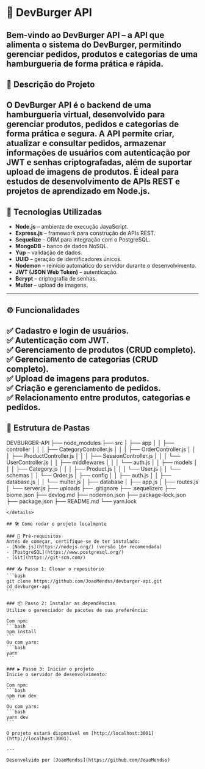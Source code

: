 # 🍔 DevBurger API

Bem-vindo ao **DevBurger API** – a API que alimenta o sistema do DevBurger, permitindo gerenciar pedidos, produtos e categorias de uma hamburgueria de forma prática e rápida.
---


## 📖 Descrição do Projeto

O **DevBurger API** é o backend de uma hamburgueria virtual, desenvolvido para gerenciar produtos, pedidos e categorias de forma prática e segura. A API permite criar, atualizar e consultar pedidos, armazenar informações de usuários com autenticação por JWT e senhas criptografadas, além de suportar upload de imagens de produtos. É ideal para estudos de desenvolvimento de APIs REST e projetos de aprendizado em Node.js.
---


## 🚀 Tecnologias Utilizadas

- **Node.js** – ambiente de execução JavaScript.
- **Express.js** – framework para construção de APIs REST.
- **Sequelize** – ORM para integração com o PostgreSQL.
- **MongoDB** – banco de dados NoSQL.
- **Yup** – validação de dados.
- **UUID** – geração de identificadores únicos.
- **Nodemon** – reinício automático do servidor durante o desenvolvimento.
- **JWT (JSON Web Token)** – autenticação.
- **Bcrypt** – criptografia de senhas.
- **Multer** – upload de imagens.
---


## ⚙️ Funcionalidades

✅ Cadastro e login de usuários.  
✅ Autenticação com JWT.  
✅ Gerenciamento de **produtos** (CRUD completo).  
✅ Gerenciamento de **categorias** (CRUD completo).  
✅ Upload de imagens para produtos.  
✅ Criação e gerenciamento de pedidos.  
✅ Relacionamento entre **produtos, categorias e pedidos**.  
---

## 📂 Estrutura de Pastas

DEVBURGER-API
├── node_modules
├── src
│   ├── app
│   │   ├── controller
│   │   │   ├── CategoryController.js
│   │   │   ├── OrderController.js
│   │   │   ├── ProductController.js
│   │   │   ├── SessionController.js
│   │   │   └── UserController.js
│   │   ├── middlewares
│   │   │   └── auth.js
│   │   ├── models
│   │   │   ├── Category.js
│   │   │   ├── Product.js
│   │   │   └── User.js
│   │   └── schemas
│   │       └── Order.js
│   ├── config
│   │   ├── auth.js
│   │   ├── database.js
│   │   └── multer.js
│   ├── database
│   ├── app.js
│   ├── routes.js
│   └── server.js
├── uploads
├── .gitignore
├── .sequelizerc
├── biome.json
├── devlog.md
├── nodemon.json
├── package-lock.json
├── package.json
├── README.md
└── yarn.lock
````
</details>

## 🛠️ Como rodar o projeto localmente

### 📌 Pré-requisitos
Antes de começar, certifique-se de ter instalado:  
- [Node.js](https://nodejs.org/) (versão 16+ recomendada)  
- [PostgreSQL](https://www.postgresql.org/)  
- [Git](https://git-scm.com/)  

### 📥 Passo 1: Clonar o repositório
```bash
git clone https://github.com/JoaoMendss/devburger-api.git
cd devburger-api
```

### 📦 Passo 2: Instalar as dependências
Utilize o gerenciador de pacotes de sua preferência:

Com npm:
```bash
npm install
```
Ou com yarn:
```bash
yarn
```

### ▶️ Passo 3: Iniciar o projeto
Inicie o servidor de desenvolvimento:

Com npm:
```bash
npm run dev
```
Ou com yarn:
```bash
yarn dev
```

O projeto estará disponível em [http://localhost:3001](http://localhost:3001).

---

Desenvolvido por [JoaoMendss](https://github.com/JoaoMendss)